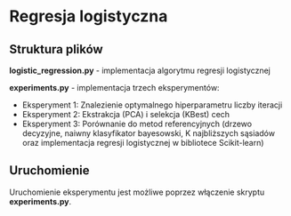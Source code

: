 # Regresja logistyczna
## Struktura plików
**logistic_regression.py** - implementacja algorytmu regresji logistycznej

**experiments.py** - implementacja trzech eksperymentów: 
* Eksperyment 1: Znalezienie optymalnego hiperparametru liczby iteracji
* Eksperyment 2: Ekstrakcja (PCA) i selekcja (KBest) cech
* Eksperyment 3: Porównanie do metod referencyjnych (drzewo decyzyjne, naiwny klasyfikator bayesowski, K najbliższych 
sąsiadów oraz implementacja regresji logistycznej w bibliotece Scikit-learn)

## Uruchomienie
Uruchomienie eksperymentu jest możliwe poprzez włączenie skryptu **experiments.py**.